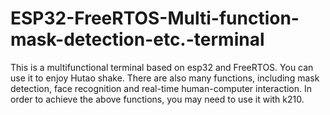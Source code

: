 # ESP32-FreeRTOS-Multi-function-mask-detection-etc.-terminal
This is a multifunctional terminal based on esp32 and FreeRTOS. You can use it to enjoy Hutao shake. There are also many functions, including mask detection, face recognition and real-time human-computer interaction. In order to achieve the above functions, you may need to use it with k210.
